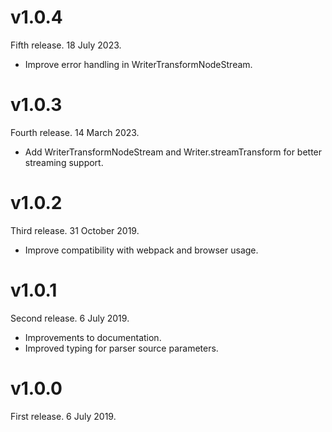 # v1.0.4

Fifth release. 18 July 2023.

- Improve error handling in WriterTransformNodeStream.

# v1.0.3

Fourth release. 14 March 2023.

- Add WriterTransformNodeStream and Writer.streamTransform for better streaming support.

# v1.0.2

Third release. 31 October 2019.

- Improve compatibility with webpack and browser usage.

# v1.0.1

Second release. 6 July 2019.

- Improvements to documentation.
- Improved typing for parser source parameters.

# v1.0.0

First release. 6 July 2019.

